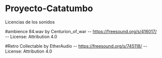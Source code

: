 # Proyecto-Catatumbo
Licencias de los sonidos

#ambience 84.wav by Centurion_of_war -- https://freesound.org/s/416017/ -- License: Attribution 4.0

#Retro Collectable by EtherAudio -- https://freesound.org/s/745118/ -- License: Attribution 4.0
